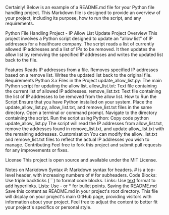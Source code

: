 
Certainly! Below is an example of a README.md file for your Python file handling project. This Markdown file is designed to provide an overview of your project, including its purpose, how to run the script, and any requirements.

Python File Handling Project - IP Allow List Update
Project Overview
This project involves a Python script designed to update an "allow list" of IP addresses for a healthcare company. The script reads a list of currently allowed IP addresses and a list of IPs to be removed. It then updates the allow list by removing the specified IP addresses and writes the updated list back to the file.

Features
Reads IP addresses from a file.
Removes specified IP addresses based on a remove list.
Writes the updated list back to the original file.
Requirements
Python 3.x
Files in the Project
update_allow_list.py: The main Python script for updating the allow list.
allow_list.txt: Text file containing the current list of allowed IP addresses.
remove_list.txt: Text file containing the list of IP addresses to be removed from the allow list.
How to Run the Script
Ensure that you have Python installed on your system.
Place the update_allow_list.py, allow_list.txt, and remove_list.txt files in the same directory.
Open a terminal or command prompt.
Navigate to the directory containing the script.
Run the script using Python:
Copy code
python update_allow_list.py
The script will read the IP addresses from allow_list.txt, remove the addresses found in remove_list.txt, and update allow_list.txt with the remaining addresses.
Customisation
You can modify the allow_list.txt and remove_list.txt files to reflect the actual IP addresses you wish to manage.
Contributing
Feel free to fork this project and submit pull requests for any improvements or fixes.

License
This project is open source and available under the MIT License.

Notes on Markdown Syntax
#: Markdown syntax for headers. # is a top-level header, with increasing numbers of # for subheaders.
Code Blocks: Use triple backticks (```) to format code blocks.
Links: Use [text](URL) format to add hyperlinks.
Lists: Use - or * for bullet points.
Saving the README.md
Save this content as README.md in your project's root directory.
This file will display on your project's main GitHub page, providing visitors with information about your project.
Feel free to adjust the content to better fit your project's specifics or personal style.